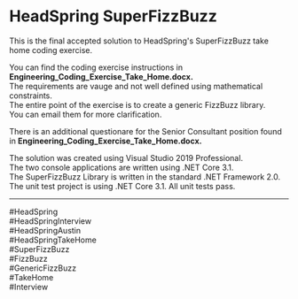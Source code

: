 <H1>HeadSpring SuperFizzBuzz</H1>

This is the final accepted solution to HeadSpring's SuperFizzBuzz take home coding exercise.

You can find the coding exercise instructions in <b>Engineering_Coding_Exercise_Take_Home.docx.</b><br>
The requirements are vauge and not well defined using mathematical constraints.<br>
The entire point of the exercise is to create a generic FizzBuzz library.  <br>
You can email them for more clarification.<br>

There is an additional questionare for the Senior Consultant position found in <b>Engineering_Coding_Exercise_Take_Home.docx.</b><br>

The solution was created using Visual Studio 2019 Professional.<br>
The two console applications are written using .NET Core 3.1.<br>
The SuperFizzBuzz Library is written in the standard .NET Framework 2.0.<br>
The unit test project is using .NET Core 3.1. All unit tests pass.



<HR>
#HeadSpring<br>
#HeadSpringInterview<br>
#HeadSpringAustin<br>
#HeadSpringTakeHome  <br>
#SuperFizzBuzz<br>
#FizzBuzz<br>
#GenericFizzBuzz<br>
#TakeHome<br>
#Interview  <br>
